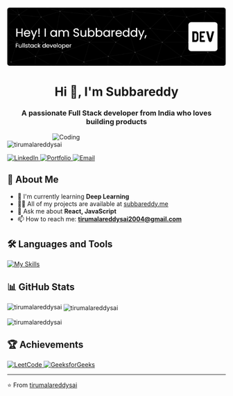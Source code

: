 [![MasterHead](./github-header-image.png)](https://subbareddy.me)

<h1 align="center">Hi 👋, I'm Subbareddy</h1>
<h3 align="center">A passionate Full Stack developer from India who loves building products</h3>

<img align="right" alt="Coding" width="400" src="https://mir-s3-cdn-cf.behance.net/project_modules/hd/06f21a161921919.63cd7887d0a70.gif">

<p align="left">
  <img src="https://komarev.com/ghpvc/?username=tirumalareddysai&label=Profile%20views&color=0e75b6&style=flat" alt="tirumalareddysai" />
</p>

<p align="left">
  <a href="https://linkedin.com/in/tirumalareddysai">
    <img src="https://img.shields.io/badge/-LinkedIn-blue?style=flat-square&logo=Linkedin&logoColor=white" alt="LinkedIn">
  </a>
  <a href="https://subbareddy.me">
    <img src="https://img.shields.io/badge/-Portfolio-brightgreen?style=flat-square" alt="Portfolio">
  </a>
  <a href="mailto:tirumalareddysai2004@gmail.com">
    <img src="https://img.shields.io/badge/-Email-red?style=flat-square&logo=gmail&logoColor=white" alt="Email">
  </a>
</p>

## 🚀 About Me
- 🌱 I'm currently learning **Deep Learning**
- 👨‍💻 All of my projects are available at [subbareddy.me](https://subbareddy.me)
- 💬 Ask me about **React, JavaScript**
- 📫 How to reach me: **tirumalareddysai2004@gmail.com**

## 🛠️ Languages and Tools
[![My Skills](https://skillicons.dev/icons?i=js,html,css,react,nextjs,ts,nodejs,express,mongodb,postgres,mysql,git,docker,tailwind,bootstrap,java,c,cpp,redis&perline=7)](https://skillicons.dev)

## 📊 GitHub Stats

<p><img align="left" src="https://github-readme-stats.vercel.app/api/top-langs?username=tirumalareddysai&show_icons=true&locale=en&layout=compact" alt="tirumalareddysai" /></p>

<p>&nbsp;<img align="center" src="https://github-readme-stats.vercel.app/api?username=tirumalareddysai&show_icons=true&locale=en" alt="tirumalareddysai" /></p>

<p><img align="center" src="https://github-readme-streak-stats.herokuapp.com/?user=tirumalareddysai&" alt="tirumalareddysai" /></p>

## 🏆 Achievements
<p align="left">
  <a href="https://www.leetcode.com/tirumalareddysai2004">
    <img src="https://img.shields.io/badge/-LeetCode-FFA116?style=for-the-badge&logo=LeetCode&logoColor=black" alt="LeetCode">
  </a>
  <a href="https://auth.geeksforgeeks.org/user/tirumalareddysai2004">
    <img src="https://img.shields.io/badge/-GeeksforGeeks-0F9D58?style=for-the-badge&logo=GeeksforGeeks&logoColor=white" alt="GeeksforGeeks">
  </a>
</p>

---
⭐️ From [tirumalareddysai](https://github.com/tirumalareddysai)
